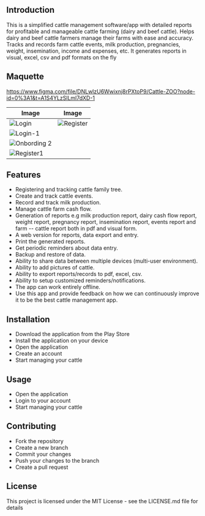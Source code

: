 ## Introduction

This is a simplified cattle management software/app with detailed reports for profitable and manageable cattle farming (dairy and beef cattle).
Helps dairy and beef cattle farmers manage their farms with ease and accuracy. Tracks and records farm cattle events, milk production, pregnancies, weight, insemination, income and expenses, etc. It generates reports in visual, excel, csv and pdf formats on the fly

## Maquette
https://www.figma.com/file/DNLwlzU6Wwixnj8rPXtoP9/Cattle-ZOO?node-id=0%3A1&t=A1S4YLzSlLml7dXD-1

| Image | Image |
|-------|-------|
| ![Login](https://user-images.githubusercontent.com/93929557/216771281-1de7e37f-2b21-46fb-9819-9e2936c2d944.png) |![Register](https://user-images.githubusercontent.com/93929557/216771299-42fa9f0a-d34d-4dfe-8190-036a57ffec40.png) |
 ![Login-1](https://user-images.githubusercontent.com/93929557/216771283-9aa30115-d755-4695-8e47-ddee708ce67f.png) |
![Onbording 2](https://user-images.githubusercontent.com/93929557/216771285-2702254d-4c01-456d-bb6c-3e4f70f4e28f.png) |
![Register1](https://user-images.githubusercontent.com/93929557/216771300-07ce46ad-da0f-4c0b-9622-d398e7a1d863.png) |


## Features

- Registering and tracking cattle family tree.
- Create and track cattle events.
- Record and track milk production.
- Manage cattle farm cash flow.
- Generation of reports e.g milk production report, dairy cash flow report, weight report, pregnancy report, insemination report, events report and farm -- cattle report both in pdf and visual form.
- A web version for reports, data export and entry.
- Print the generated reports.
- Get periodic reminders about data entry.
- Backup and restore of data.
- Ability to share data between multiple devices (multi-user environment).
- Ability to add pictures of cattle.
- Ability to export reports/records to pdf, excel, csv.
- Ability to setup customized reminders/notifications.
- The app can work entirely offline.
- Use this app and provide feedback on how we can continuously improve it to be the best cattle management app.

## Installation

- Download the application from the Play Store
- Install the application on your device
- Open the application
- Create an account
- Start managing your cattle

## Usage

- Open the application
- Login to your account
- Start managing your cattle

## Contributing

- Fork the repository
- Create a new branch
- Commit your changes
- Push your changes to the branch
- Create a pull request

## License

This project is licensed under the MIT License - see the LICENSE.md file for details
